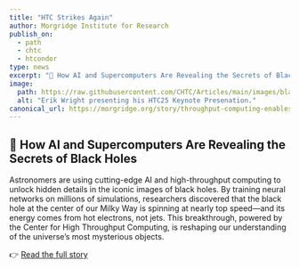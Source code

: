 ```yaml
---
title: "HTC Strikes Again"
author: Morgridge Institute for Research
publish_on:
  - path
  - chtc
  - htcondor
type: news
excerpt: "🔭 How AI and Supercomputers Are Revealing the Secrets of Black Holes"
image:
  path: https://raw.githubusercontent.com/CHTC/Articles/main/images/blackhole-ai-feature.jpg
  alt: "Erik Wright presenting his HTC25 Keynote Presenation."
canonical_url: https://morgridge.org/story/throughput-computing-enables-astronomers-to-use-ai-to-decode-iconic-black-holes/
---
```



## 🔭 How AI and Supercomputers Are Revealing the Secrets of Black Holes

Astronomers are using cutting-edge AI and high-throughput computing to unlock hidden details in the iconic images of black holes. By training neural networks on millions of simulations, researchers discovered that the black hole at the center of our Milky Way is spinning at nearly top speed—and its energy comes from hot electrons, not jets. This breakthrough, powered by the Center for High Throughput Computing, is reshaping our understanding of the universe’s most mysterious objects.

👉 [Read the full story](https://morgridge.org/story/throughput-computing-enables-astronomers-to-use-ai-to-decode-iconic-black-holes/)
